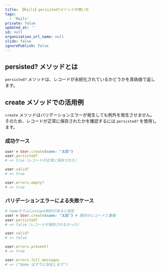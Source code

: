 ```yaml
---
title: 【Rails】persisted?メソッドの使い方
tags:
  - 'Rails'
private: false
updated_at: ''
id: null
organization_url_name: null
slide: false
ignorePublish: false
---
```

## persisted? メソッドとは

`persisted?` メソッドは、レコードが永続化されているかどうかを真偽値で返します。

## create メソッドでの活用例

`create` メソッドはバリデーションエラーが発生しても例外を発生させません。そのため、レコードが正常に保存されたかを確認するには `persisted?` を使用します。

### 成功ケース

```ruby
user = User.create(name: "太郎")
user.persisted?
# => true（レコードが正常に保存された）

user.valid?
# => true

user.errors.empty?
# => true
```

### バリデーションエラーによる失敗ケース

```ruby
# nameカラムにunique制約があると仮定
user = User.create(name: "太郎") # 既存のレコードと重複
user.persisted?
# => false（レコードが保存されなかった）

user.valid?
# => false

user.errors.present?
# => true

user.errors.full_messages
# => ["Name はすでに存在します"]
```



